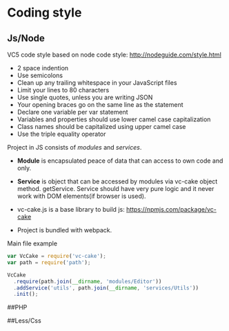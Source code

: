 # Coding style

## Js/Node
VC5 code style based on node code style: http://nodeguide.com/style.html

- 2 space indention
- Use semicolons
- Clean up any trailing whitespace in your JavaScript files
- Limit your lines to 80 characters
- Use single quotes, unless you are writing JSON
- Your opening braces go on the same line as the statement 
- Declare one variable per var statement
- Variables and properties should use lower camel case capitalization
- Class names should be capitalized using upper camel case
- Use the triple equality operator


Project in JS consists of *modules* and *services*.
- **Module** is encapsulated peace of data that can access to own code and only.
- **Service** is object that can be accessed by modules via vc-cake object method. getService.
Service should have very pure logic and it never work with DOM elements(if browser is used).

- vc-cake.js is a base library to build js:  https://npmjs.com/package/vc-cake
- Project is bundled with webpack. 

Main file example

```javascript
var VcCake = require('vc-cake');
var path = require('path');

VcCake
  .require(path.join(__dirname, 'modules/Editor'))
  .addService('utils', path.join(__dirname, 'services/Utils'))
  .init();

```

##PHP

##Less/Css

